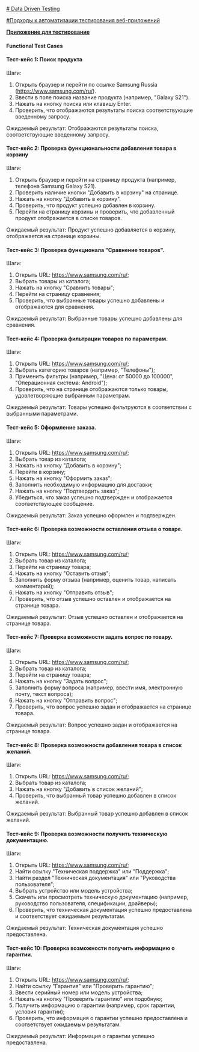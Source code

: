 [# Data Driven Testing ](https://jazzteam.ru/technical-articles/data-driven-testing/)

[#Подходы к автоматизации тестирования веб-приложений](https://otus.ru/nest/post/1083/)

[**Приложение для тестирование**](https://www.samsung.com/ru/)

#### Functional Test Сases

#### Тест-кейс 1: Поиск продукта

Шаги:
1. Открыть браузер и перейти по ссылке Samsung Russia (https://www.samsung.com/ru/).
2. Ввести в поле поиска название продукта (например, "Galaxy S21").
3. Нажать на кнопку поиска или клавишу Enter.
4. Проверить, что отображаются результаты поиска соответствующие введенному запросу.

Ожидаемый результат: Отображаются результаты поиска, соответствующие введенному запросу.

#### Тест-кейс 2: Проверка функциональности добавления товара в корзину

Шаги:
1. Открыть браузер и перейти на страницу продукта (например, телефона Samsung Galaxy S21).
2. Проверить наличие кнопки "Добавить в корзину" на странице.
3. Нажать на кнопку "Добавить в корзину".
4. Проверить, что продукт успешно добавлен в корзину.
5. Перейти на страницу корзины и проверить, что добавленный продукт отображается в списке товаров.

Ожидаемый результат: Продукт успешно добавляется в корзину, отображается на странице корзины.

#### Тест-кейс 3: Проверка функционала "Сравнение товаров".

Шаги:
1. Открыть URL: https://www.samsung.com/ru/;
2. Выбрать товары из каталога;
3. Нажать на кнопку "Сравнить товары";
4. Перейти на страницу сравнения;
5. Проверить, что выбранные товары успешно добавлены и отображаются для сравнения.

Ожидаемый результат: Выбранные товары успешно добавлены для сравнения.

#### Тест-кейс 4: Проверка фильтрации товаров по параметрам.

Шаги:
1. Открыть URL: https://www.samsung.com/ru/;
2. Выбрать категорию товаров (например, "Телефоны");
3. Применить фильтры (например, "Цена: от 50000 до 100000", "Операционная система: Android");
4. Проверить, что на странице отображаются только товары, удовлетворяющие выбранным параметрам.

Ожидаемый результат: Товары успешно фильтруются в соответствии с выбранными параметрами.

#### Тест-кейс 5: Оформление заказа.

Шаги:
1. Открыть URL: https://www.samsung.com/ru/;
2. Выбрать товар из каталога;
3. Нажать на кнопку "Добавить в корзину";
4. Перейти в корзину;
5. Нажать на кнопку "Оформить заказ";
6. Заполнить необходимую информацию для доставки;
7. Нажать на кнопку "Подтвердить заказ";
8. Убедиться, что заказ успешно подтвержден и отображается соответствующее сообщение.

Ожидаемый результат: Заказ успешно оформлен и подтвержден.

#### Тест-кейс 6: Проверка возможности оставления отзыва о товаре.

Шаги:
1. Открыть URL: https://www.samsung.com/ru/;
2. Выбрать товар из каталога;
3. Перейти на страницу товара;
4. Нажать на кнопку "Оставить отзыв";
5. Заполнить форму отзыва (например, оценить товар, написать комментарий);
6. Нажать на кнопку "Отправить отзыв";
7. Проверить, что отзыв успешно оставлен и отображается на странице товара.

Ожидаемый результат: Отзыв успешно оставлен и отображается на странице товара.

#### Тест-кейс 7: Проверка возможности задать вопрос по товару.

Шаги:
1. Открыть URL: https://www.samsung.com/ru/;
2. Выбрать товар из каталога;
3. Перейти на страницу товара;
4. Нажать на кнопку "Задать вопрос";
5. Заполнить форму вопроса (например, ввести имя, электронную почту, текст вопроса);
6. Нажать на кнопку "Отправить вопрос";
7. Проверить, что вопрос успешно задан и отображается на странице товара.

Ожидаемый результат: Вопрос успешно задан и отображается на странице товара.

#### Тест-кейс 8: Проверка возможности добавления товара в список желаний.

Шаги:
1. Открыть URL: https://www.samsung.com/ru/;
2. Выбрать товар из каталога;
3. Нажать на кнопку "Добавить в список желаний";
4. Проверить, что выбранный товар успешно добавлен в список желаний.

Ожидаемый результат: Выбранный товар успешно добавлен в список желаний.

#### Тест-кейс 9: Проверка возможности получить техническую документацию.

Шаги:
1. Открыть URL: https://www.samsung.com/ru/;
2. Найти ссылку "Техническая поддержка" или "Поддержка";
3. Найти раздел "Техническая документация" или "Руководства пользователя";
4. Выбрать устройство или модель устройства;
5. Скачать или просмотреть техническую документацию (например, руководство пользователя, спецификации, драйверы);
6. Проверить, что техническая документация успешно предоставлена и соответствует ожидаемым результатам.

Ожидаемый результат: Техническая документация успешно предоставлена.

#### Тест-кейс 10: Проверка возможности получить информацию о гарантии.

Шаги:
1. Открыть URL: https://www.samsung.com/ru/;
2. Найти ссылку "Гарантия" или "Проверить гарантию";
3. Ввести серийный номер или модель устройства;
4. Нажать на кнопку "Проверить гарантию" или подобную;
5. Получить информацию о гарантии (например, срок гарантии, условия гарантии);
6. Проверить, что информация о гарантии успешно предоставлена и соответствует ожидаемым результатам.

Ожидаемый результат: Информация о гарантии успешно предоставлена.

